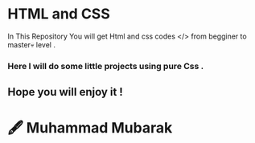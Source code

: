# HTML and CSS 
In This Repository You will get Html and css codes </> from begginer to master💀 level .
### Here I will do some little projects using pure Css .
## Hope you will enjoy it !

# 🖋 Muhammad Mubarak